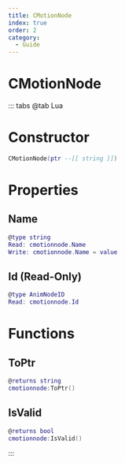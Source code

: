 ```yaml
---
title: CMotionNode
index: true
order: 2
category:
  - Guide
---
```


# CMotionNode

::: tabs
@tab Lua
# Constructor
```lua
CMotionNode(ptr --[[ string ]])
```
# Properties
## Name 
```lua
@type string
Read: cmotionnode.Name
Write: cmotionnode.Name = value
```
## Id (Read-Only)
```lua
@type AnimNodeID
Read: cmotionnode.Id
```
# Functions
## ToPtr
```lua
@returns string
cmotionnode:ToPtr()
```
## IsValid
```lua
@returns bool
cmotionnode:IsValid()
```

:::